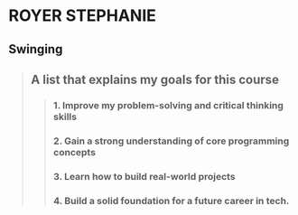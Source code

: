 # ROYER STEPHANIE

## Swinging

>## A list  that explains my goals for this course
>>### 1.  Improve my problem-solving and critical thinking skills
>>### 2.  Gain a strong understanding of core programming concepts
>>### 3.  Learn how to build real-world projects
>>### 4.  Build a solid foundation for a future career in tech.
